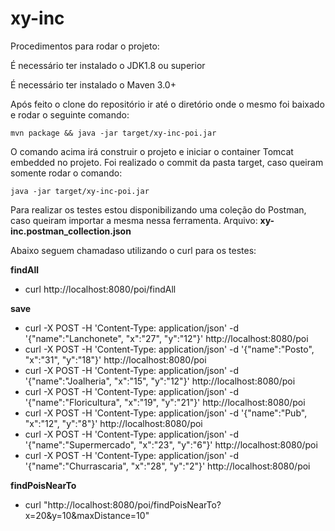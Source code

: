 # xy-inc

Procedimentos para rodar o projeto:

É necessário ter instalado o JDK1.8 ou superior

É necessário ter instalado o Maven 3.0+

Após feito o clone do repositório ir até o diretório onde o mesmo foi baixado e rodar o seguinte comando:
```
mvn package && java -jar target/xy-inc-poi.jar
```

O comando acima irá construir o projeto e iniciar o container Tomcat embedded no projeto. Foi realizado o commit da pasta target, caso queiram somente rodar o comando:

```
java -jar target/xy-inc-poi.jar
```

Para realizar os testes estou disponibilizando uma coleção do Postman, caso queiram importar a mesma nessa ferramenta. 
Arquivo: **xy-inc.postman_collection.json**

Abaixo seguem chamadaso utilizando o curl para os testes:

**findAll**
- curl http://localhost:8080/poi/findAll

**save**
- curl -X POST -H 'Content-Type: application/json' -d '{"name":"Lanchonete", "x":"27", "y":"12"}' http://localhost:8080/poi
- curl -X POST -H 'Content-Type: application/json' -d '{"name":"Posto", "x":"31", "y":"18"}' http://localhost:8080/poi
- curl -X POST -H 'Content-Type: application/json' -d '{"name":"Joalheria", "x":"15", "y":"12"}' http://localhost:8080/poi
- curl -X POST -H 'Content-Type: application/json' -d '{"name":"Floricultura", "x":"19", "y":"21"}' http://localhost:8080/poi
- curl -X POST -H 'Content-Type: application/json' -d '{"name":"Pub", "x":"12", "y":"8"}' http://localhost:8080/poi
- curl -X POST -H 'Content-Type: application/json' -d '{"name":"Supermercado", "x":"23", "y":"6"}' http://localhost:8080/poi
- curl -X POST -H 'Content-Type: application/json' -d '{"name":"Churrascaria", "x":"28", "y":"2"}' http://localhost:8080/poi

**findPoisNearTo**
- curl "http://localhost:8080/poi/findPoisNearTo?x=20&y=10&maxDistance=10"
